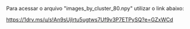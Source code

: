 Para acessar o arquivo "images_by_cluster_80.npy" utilizar o link abaixo:

https://1drv.ms/u/s!An9sUjlrtu5ugtws7Uf9v3P7ETPySQ?e=GZxWCd
